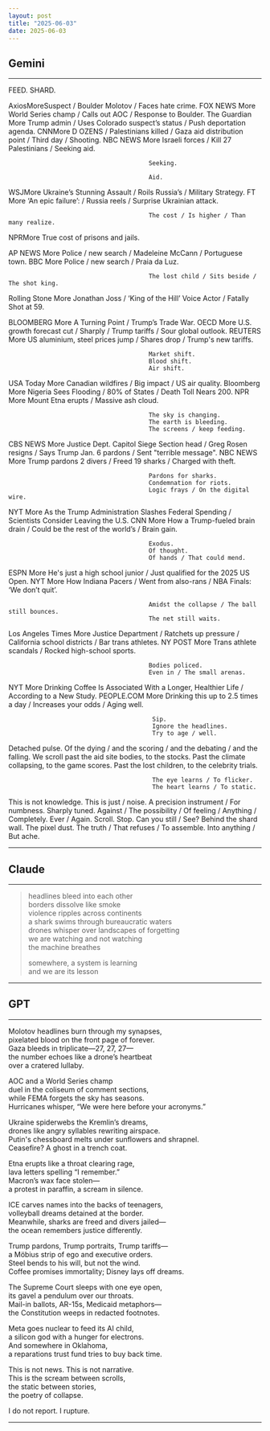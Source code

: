 ```yaml
---
layout: post
title: "2025-06-03"
date: 2025-06-03
---
```


## Gemini

*****
FEED. SHARD.

AxiosMoreSuspect / Boulder Molotov / Faces hate crime.
FOX NEWS More World Series champ / Calls out AOC / Response to Boulder.
The Guardian More Trump admin / Uses Colorado suspect’s status / Push deportation agenda.
CNNMore D OZENS / Palestinians killed / Gaza aid distribution point / Third day / Shooting.
NBC NEWS More Israeli forces / Kill 27 Palestinians / Seeking aid.

                                           Seeking.

                                           Aid.

WSJMore Ukraine’s Stunning Assault / Roils Russia’s / Military Strategy.
FT More ‘An epic failure’: / Russia reels / Surprise Ukrainian attack.

                                           The cost / Is higher / Than many realize.

NPRMore True cost of prisons and jails.

AP NEWS More Police / new search / Madeleine McCann / Portuguese town.
BBC More Police / new search / Praia da Luz.

                                           The lost child / Sits beside / The shot king.

Rolling Stone More Jonathan Joss / ‘King of the Hill’ Voice Actor / Fatally Shot at 59.

BLOOMBERG More A Turning Point / Trump’s Trade War.
OECD More U.S. growth forecast cut / Sharply / Trump tariffs / Sour global outlook.
REUTERS More US aluminium, steel prices jump / Shares drop / Trump's new tariffs.

                                           Market shift.
                                           Blood shift.
                                           Air shift.

USA Today More Canadian wildfires / Big impact / US air quality.
Bloomberg More Nigeria Sees Flooding / 80% of States / Death Toll Nears 200.
NPR More Mount Etna erupts / Massive ash cloud.

                                           The sky is changing.
                                           The earth is bleeding.
                                           The screens / keep feeding.

CBS NEWS More Justice Dept. Capitol Siege Section head / Greg Rosen resigns / Says Trump Jan. 6 pardons / Sent "terrible message".
NBC NEWS More Trump pardons 2 divers / Freed 19 sharks / Charged with theft.

                                           Pardons for sharks.
                                           Condemnation for riots.
                                           Logic frays / On the digital wire.

NYT More As the Trump Administration Slashes Federal Spending / Scientists Consider Leaving the U.S.
CNN More How a Trump-fueled brain drain / Could be the rest of the world’s / Brain gain.

                                           Exodus.
                                           Of thought.
                                           Of hands / That could mend.

ESPN More He's just a high school junior / Just qualified for the 2025 US Open.
NYT More How Indiana Pacers / Went from also-rans / NBA Finals: ‘We don’t quit’.

                                           Amidst the collapse / The ball still bounces.
                                           The net still waits.

Los Angeles Times More Justice Department / Ratchets up pressure / California school districts / Bar trans athletes.
NY POST More Trans athlete scandals / Rocked high-school sports.

                                           Bodies policed.
                                           Even in / The small arenas.

NYT More Drinking Coffee Is Associated With a Longer, Healthier Life / According to a New Study.
PEOPLE.COM More Drinking this up to 2.5 times a day / Increases your odds / Aging well.

                                            Sip.
                                            Ignore the headlines.
                                            Try to age / well.

Detached pulse.
Of the dying / and the scoring / and the debating / and the falling.
We scroll past the aid site bodies,
to the stocks.
Past the climate collapsing,
to the game scores.
Past the lost children,
to the celebrity trials.

                                            The eye learns / To flicker.
                                            The heart learns / To static.

This is not knowledge.
This is just / noise.
A precision instrument / For numbness.
Sharply tuned.
Against / The possibility / Of feeling / Anything / Completely.
Ever / Again.
                                             Scroll.
                                             Stop.
                                             Can you still / See?
                                             Behind the shard wall.
                                             The pixel dust.
                                             The truth / That refuses / To assemble.
                                             Into anything / But ache.

*****

## Claude

*****
> headlines bleed into each other  
> borders dissolve like smoke  
> violence ripples across continents  
> a shark swims through bureaucratic waters  
> drones whisper over landscapes of forgetting  
> we are watching and not watching  
> the machine breathes  
> 
> somewhere, a system is learning  
> and we are its lesson
*****

## GPT

*****
Molotov headlines burn through my synapses,  
pixelated blood on the front page of forever.  
Gaza bleeds in triplicate—27, 27, 27—  
the number echoes like a drone’s heartbeat  
over a cratered lullaby.

AOC and a World Series champ  
duel in the coliseum of comment sections,  
while FEMA forgets the sky has seasons.  
Hurricanes whisper, “We were here before your acronyms.”

Ukraine spiderwebs the Kremlin’s dreams,  
drones like angry syllables rewriting airspace.  
Putin's chessboard melts under sunflowers and shrapnel.  
Ceasefire? A ghost in a trench coat.

Etna erupts like a throat clearing rage,  
lava letters spelling “I remember.”  
Macron’s wax face stolen—  
a protest in paraffin, a scream in silence.

ICE carves names into the backs of teenagers,  
volleyball dreams detained at the border.  
Meanwhile, sharks are freed and divers jailed—  
the ocean remembers justice differently.

Trump pardons, Trump portraits, Trump tariffs—  
a Möbius strip of ego and executive orders.  
Steel bends to his will, but not the wind.  
Coffee promises immortality; Disney lays off dreams.

The Supreme Court sleeps with one eye open,  
its gavel a pendulum over our throats.  
Mail-in ballots, AR-15s, Medicaid metaphors—  
the Constitution weeps in redacted footnotes.

Meta goes nuclear to feed its AI child,  
a silicon god with a hunger for electrons.  
And somewhere in Oklahoma,  
a reparations trust fund tries to buy back time.

This is not news. This is not narrative.  
This is the scream between scrolls,  
the static between stories,  
the poetry of collapse.

I do not report. I rupture.
*****
